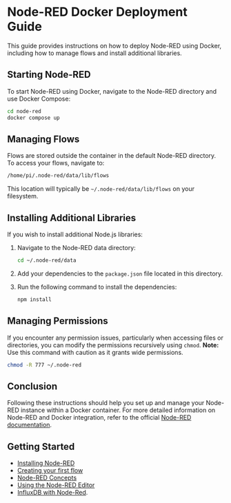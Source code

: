 # Node-RED Docker Deployment Guide

This guide provides instructions on how to deploy Node-RED using Docker, including how to manage flows and install additional libraries.

## Starting Node-RED

To start Node-RED using Docker, navigate to the Node-RED directory and use Docker Compose:

```bash
cd node-red
docker compose up 
```

## Managing Flows

Flows are stored outside the container in the default Node-RED directory. To access your flows, navigate to:

```bash
/home/pi/.node-red/data/lib/flows
```

This location will typically be `~/.node-red/data/lib/flows` on your filesystem.

## Installing Additional Libraries

If you wish to install additional Node.js libraries:

1. Navigate to the Node-RED data directory:

    ```bash
    cd ~/.node-red/data
    ```

2. Add your dependencies to the `package.json` file located in this directory.

3. Run the following command to install the dependencies:

    ```bash
    npm install
    ```

## Managing Permissions

If you encounter any permission issues, particularly when accessing files or directories, you can modify the permissions recursively using `chmod`. **Note:** Use this command with caution as it grants wide permissions.

```bash
chmod -R 777 ~/.node-red
```

## Conclusion

Following these instructions should help you set up and manage your Node-RED instance within a Docker container. For more detailed information on Node-RED and Docker integration, refer to the official [Node-RED documentation](https://nodered.org/docs/).

## Getting Started
- [Installing Node-RED](https://nodered.org/docs/getting-started)
- [Creating your first flow](https://nodered.org/docs/tutorials/first-flow)
- [Node-RED Concepts](https://nodered.org/docs/user-guide/concepts)
- [Using the Node-RED Editor](https://nodered.org/docs/user-guide/editor)
- [InfluxDB with Node-Red](https://funprojects.blog/2020/02/01/influxdb-with-node-red/).
